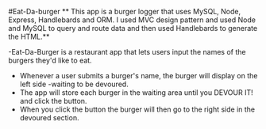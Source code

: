 #Eat-Da-burger
** This app is a burger logger that uses MySQL, Node, Express, Handlebards and ORM.  I used MVC design pattern and used Node and MySQL to query and route data and then used Handlebards to generate the HTML.**

-Eat-Da-Burger is a restaurant app that lets users input the names of the burgers they'd like to eat.
- Whenever a user submits a burger's name, the burger will display on the left side -waiting to be devoured.
- The app will store each burger in the waiting area until you DEVOUR IT! and click the button.
- When you click the button the burger will then go to the right side in the devoured section.
